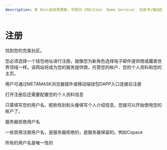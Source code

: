 ```yaml
---
description: 本 Docs会经常更新，可视为 CNS(Coin  Name Service） 白皮书/路线图。
---
```


# 注册

找到您的完美社区。​

您必须选择一个钱包地址进行注册，就像您为新角色选择电子邮件提供商或魔兽世界领域一样。该网站将成为您的服务提供商，托管您的帐户、您的个人资料和您的主页。​

用户可通过METAMASK浏览器插件或移动端钱包DAPP入口连接后注册

打开注册​后还需要配置您的个人资料信息

只需填写您的用户名、昵称性别和头像填写个人介绍信息，您就可以开始使用您的帐户了。​

服务器拒绝用户名

一些禁用注册用户名，是服务器拒绝的，是服务器保留的。例如Cspace

所有的用户名是唯一性的



